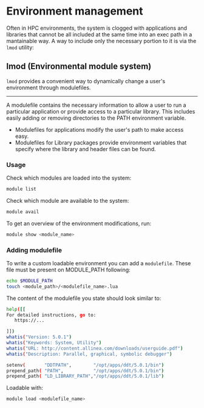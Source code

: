 # Environment management

Often in HPC environments, the system is clogged with applications and libraries that cannot be all included at the same time into an exec path
in a mantainable way. A way to include only the necessary portion to it is via the ```lmod``` utility:

## lmod (Environmental module system)

```lmod``` provides a convenient way to dynamically change a user's environment through modulefiles.

-----------------------------------------------------------------------------------

A modulefile contains the necessary information to allow a user to run a particular application or provide access to a particular library.
This includes easily adding or removing directories to the PATH environment variable.

- Modulefiles for applications modify the user's path to make access easy.
- Modulefiles for Library packages provide environment variables that specify where the library and header files can be found.

### Usage 
 
Check which modules are loaded into the system:

```sh
module list
```

Check which module are available to the system:
```sh
module avail
```
To get an overview of the environment modifications, run:

```sh
module show <module_name>
```

### Adding modulefile

To write a custom loadable environment you can add a ```modulefile```. These file must be present on MODULE_PATH following:

```sh
echo $MODULE_PATH 
touch <module_path>/<modulefile_name>.lua
```

The content of the modulefile you state should look similar to:

```sh
help([[
For detailed instructions, go to:
   https://...

]])
whatis("Version: 5.0.1")
whatis("Keywords: System, Utility")
whatis("URL: http://content.allinea.com/downloads/userguide.pdf")
whatis("Description: Parallel, graphical, symbolic debugger")

setenv(       "DDTPATH",        "/opt/apps/ddt/5.0.1/bin")
prepend_path( "PATH",           "/opt/apps/ddt/5.0.1/bin")
prepend_path( "LD_LIBRARY_PATH","/opt/apps/ddt/5.0.1/lib")
```

Loadable with:

```sh
module load <modulefile_name>
```

<!--  Script to show the footer   -->
<html>
<script
    src="https://code.jquery.com/jquery-3.3.1.js"
    integrity="sha256-2Kok7MbOyxpgUVvAk/HJ2jigOSYS2auK4Pfzbm7uH60="
    crossorigin="anonymous">
</script>
<script>
$(function(){
  $("#footer").load("../footers/footer.html");
});
</script>
<body>
<div id="footer"></div>
</body>
</html>
